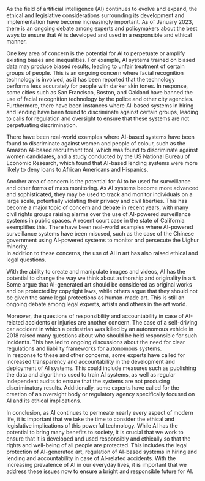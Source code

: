 <p><!-- wp:paragraph --></p>
<p>As the field of artificial intelligence (AI) continues to evolve and expand, the ethical and legislative considerations surrounding its development and implementation have become increasingly important. As of January 2023, there is an ongoing debate among experts and policymakers about the best ways to ensure that AI is developed and used in a responsible and ethical manner.</p>
<p><!-- /wp:paragraph --></p>
<p><!-- wp:paragraph --></p>
<p>One key area of concern is the potential for AI to perpetuate or amplify existing biases and inequalities. For example, AI systems trained on biased data may produce biased results, leading to unfair treatment of certain groups of people. This is an ongoing concern where facial recognition technology is involved, as it has been reported that the technology performs less accurately for people with darker skin tones. In response, some cities such as San Francisco, Boston, and Oakland have banned the use of facial recognition technology by the police and other city agencies. Furthermore, there have been instances where AI-based systems in hiring and lending have been found to discriminate against certain groups, leading to calls for regulation and oversight to ensure that these systems are not perpetuating discrimination.</p>
<p><!-- /wp:paragraph --></p>
<p><!-- wp:paragraph --></p>
<p>There have been real-world examples where AI-based systems have been found to discriminate against women and people of colour, such as the Amazon AI-based recruitment tool, which was found to discriminate against women candidates, and a study conducted by the US National Bureau of Economic Research, which found that AI-based lending systems were more likely to deny loans to African Americans and Hispanics.</p>
<p><!-- /wp:paragraph --></p>
<p><!-- wp:paragraph --></p>
<p>Another area of concern is the potential for AI to be used for surveillance and other forms of mass monitoring. As AI systems become more advanced and sophisticated, they may be used to track and monitor individuals on a large scale, potentially violating their privacy and civil liberties. This has become a major topic of concern and debate in recent years, with many civil rights groups raising alarms over the use of AI-powered surveillance systems in public spaces. A recent court case in the state of California exemplifies this. There have been real-world examples where AI-powered surveillance systems have been misused, such as the case of the Chinese government using AI-powered systems to monitor and persecute the Uighur minority.<br />In addition to these concerns, the use of AI in art has also raised ethical and legal questions.</p>
<p><!-- /wp:paragraph --></p>
<p><!-- wp:paragraph --></p>
<p>With the ability to create and manipulate images and videos, AI has the potential to change the way we think about authorship and originality in art. Some argue that AI-generated art should be considered as original works and be protected by copyright laws, while others argue that they should not be given the same legal protections as human-made art. This is still an ongoing debate among legal experts, artists and others in the art world.</p>
<p><!-- /wp:paragraph --></p>
<p><!-- wp:paragraph --></p>
<p>Moreover, the questions of responsibility and accountability in case of AI-related accidents or injuries are another concern. The case of a self-driving car accident in which a pedestrian was killed by an autonomous vehicle in 2018 raised many questions about who should be held responsible for such incidents. This has led to ongoing discussions about the need for clear regulations and liability frameworks for autonomous systems.<br />In response to these and other concerns, some experts have called for increased transparency and accountability in the development and deployment of AI systems. This could include measures such as publishing the data and algorithms used to train AI systems, as well as regular independent audits to ensure that the systems are not producing discriminatory results. Additionally, some experts have called for the creation of an oversight body or regulatory agency specifically focused on AI and its ethical implications.</p>
<p><!-- /wp:paragraph --></p>
<p><!-- wp:paragraph --></p>
<p>In conclusion, as AI continues to permeate nearly every aspect of modern life, it is important that we take the time to consider the ethical and legislative implications of this powerful technology. While AI has the potential to bring many benefits to society, it is crucial that we work to ensure that it is developed and used responsibly and ethically so that the rights and well-being of all people are protected. This includes the legal protection of AI-generated art, regulation of AI-based systems in hiring and lending and accountability in case of AI-related accidents. With the increasing prevalence of AI in our everyday lives, it is important that we address these issues now to ensure a bright and responsible future for AI.</p>
<p><!-- /wp:paragraph --></p>
